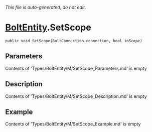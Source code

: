 *This file is auto-generated, do not edit.*

# [BoltEntity](Types/BoltEntity.md).SetScope
`public void SetScope(BoltConnection connection, bool inScope)`
## Parameters
Contents of 'Types/BoltEntity/M/SetScope_Parameters.md' is empty
## Description
Contents of 'Types/BoltEntity/M/SetScope_Description.md' is empty
## Example
Contents of 'Types/BoltEntity/M/SetScope_Example.md' is empty
